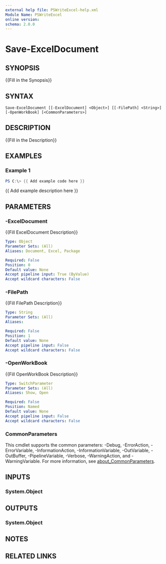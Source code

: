 ```yaml
---
external help file: PSWriteExcel-help.xml
Module Name: PSWriteExcel
online version:
schema: 2.0.0
---
```


# Save-ExcelDocument

## SYNOPSIS
{{Fill in the Synopsis}}

## SYNTAX

```
Save-ExcelDocument [[-ExcelDocument] <Object>] [[-FilePath] <String>] [-OpenWorkBook] [<CommonParameters>]
```

## DESCRIPTION
{{Fill in the Description}}

## EXAMPLES

### Example 1
```powershell
PS C:\> {{ Add example code here }}
```

{{ Add example description here }}

## PARAMETERS

### -ExcelDocument
{{Fill ExcelDocument Description}}

```yaml
Type: Object
Parameter Sets: (All)
Aliases: Document, Excel, Package

Required: False
Position: 0
Default value: None
Accept pipeline input: True (ByValue)
Accept wildcard characters: False
```

### -FilePath
{{Fill FilePath Description}}

```yaml
Type: String
Parameter Sets: (All)
Aliases:

Required: False
Position: 1
Default value: None
Accept pipeline input: False
Accept wildcard characters: False
```

### -OpenWorkBook
{{Fill OpenWorkBook Description}}

```yaml
Type: SwitchParameter
Parameter Sets: (All)
Aliases: Show, Open

Required: False
Position: Named
Default value: None
Accept pipeline input: False
Accept wildcard characters: False
```

### CommonParameters
This cmdlet supports the common parameters: -Debug, -ErrorAction, -ErrorVariable, -InformationAction, -InformationVariable, -OutVariable, -OutBuffer, -PipelineVariable, -Verbose, -WarningAction, and -WarningVariable. For more information, see [about_CommonParameters](http://go.microsoft.com/fwlink/?LinkID=113216).

## INPUTS

### System.Object

## OUTPUTS

### System.Object
## NOTES

## RELATED LINKS
